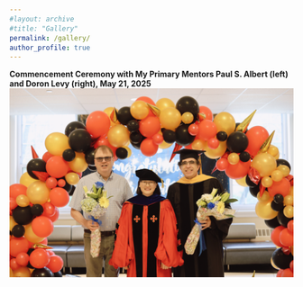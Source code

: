 ```yaml
---
#layout: archive
#title: "Gallery"
permalink: /gallery/
author_profile: true
---
```


<!-- You can show a short placeholder instead -->
<!--*Gallery will be announced soon. Please check back later.* -->

<b>Commencement Ceremony with My Primary Mentors Paul S. Albert (left) and Doron Levy (right), May 21, 2025</b>
![Photo of commencement](/images/commencement.JPG)
